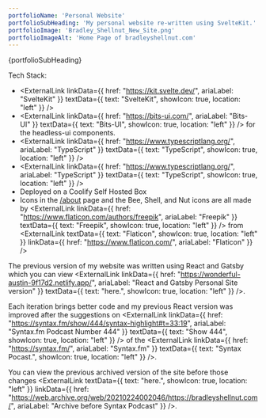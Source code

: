 ```yaml
---
portfolioName: 'Personal Website'
portfolioSubHeading: 'My personal website re-written using SvelteKit.'
portfolioImage: 'Bradley_Shellnut_New_Site.png'
portfolioImageAlt: 'Home Page of bradleyshellnut.com'
---
```


<script>
    import ExternalLink from "$lib/components/ExternalLink.svelte";
</script>

{portfolioSubHeading}

Tech Stack:

- <ExternalLink linkData={{ href: "https://kit.svelte.dev/", ariaLabel: "SvelteKit" }} textData={{ text: "SvelteKit", showIcon: true, location: "left" }} />
- <ExternalLink linkData={{ href: "https://bits-ui.com/", ariaLabel: "Bits-UI" }} textData={{ text: "Bits-UI", showIcon: true, location: "left" }} /> for the headless-ui components.
- <ExternalLink linkData={{ href: "https://www.typescriptlang.org/", ariaLabel: "TypeScript" }} textData={{ text: "TypeScript", showIcon: true, location: "left" }} />
- <ExternalLink linkData={{ href: "https://www.typescriptlang.org/", ariaLabel: "TypeScript" }} textData={{ text: "TypeScript", showIcon: true, location: "left" }} />
- Deployed on a Coolify Self Hosted Box
- Icons in the <a href="/about">/about</a> page and the Bee, Shell, and Nut icons are all made by
<ExternalLink linkData={{ href: "https://www.flaticon.com/authors/freepik", ariaLabel: "Freepik" }} textData={{ text: "Freepik", showIcon: true, location: "left" }} /> from <ExternalLink textData={{ text: "Flaticon", showIcon: true, location: "left" }} linkData={{ href: "https://www.flaticon.com/", ariaLabel: "Flaticon" }} />

The previous version of my website was written using React and Gatsby which you can view <ExternalLink linkData={{ href: "https://wonderful-austin-9f17d2.netlify.app/", ariaLabel: "React and Gatsby Personal Site version" }} textData={{ text: "here.", showIcon: true, location: "left" }} />.

Each iteration brings better code and my previous React version was improved after the suggestions on
<ExternalLink linkData={{ href: "https://syntax.fm/show/444/syntax-highlight#t=33:19", ariaLabel: "Syntax.fm Podcast Number 444" }} textData={{ text: "Show 444", showIcon: true, location: "left" }} /> of the
<ExternalLink linkData={{ href: "https://syntax.fm/", ariaLabel: "Syntax.fm" }} textData={{ text: "Syntax Pocast.", showIcon: true, location: "left" }} />.

You can view the previous archived version of the site before those changes
<ExternalLink textData={{ text: "here.", showIcon: true, location: "left" }} linkData={{ href: "https://web.archive.org/web/20210224002046/https://bradleyshellnut.com/", ariaLabel: "Archive before Syntax Podcast" }} />.